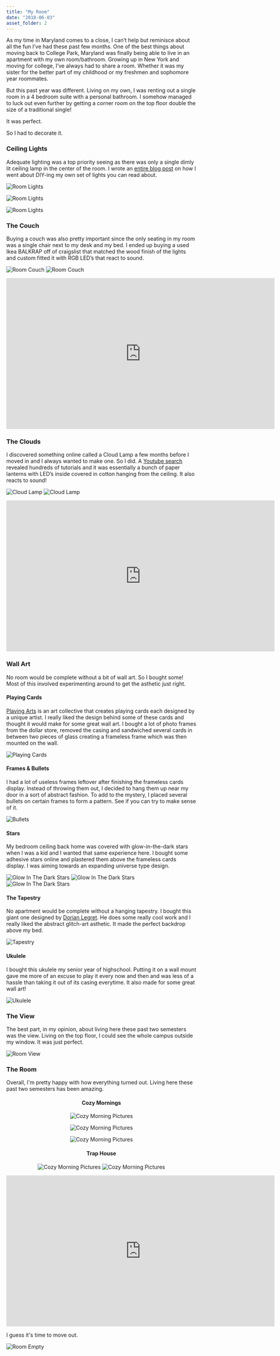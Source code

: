 ```yaml
---
title: "My Room"
date: "2018-06-03"
asset_folder: 2
---
```


As my time in Maryland comes to a close, I can’t help but reminisce about all the fun I’ve had these past few months. One of the best things about moving back to College Park, Maryland was finally being able to live in an apartment with my own room/bathroom. Growing up in New York and moving for college, I’ve always had to share a room. Whether it was my sister for the better part of my childhood or my freshmen and sophomore year roommates.

But this past year was different. Living on my own, I was renting out a single room in a 4 bedroom suite with a personal bathroom. I somehow managed to luck out even further by getting a corner room on the top floor double the size of a traditional single!

It was perfect.

So I had to decorate it.

### Ceiling Lights

Adequate lighting was a top priority seeing as there was only a single dimly lit ceiling lamp in the center of the room. I wrote an [entire blog post](/blog/2017/diy-ceiling-lights/) on how I went about DIY-ing my own set of lights you can read about.

![Room Lights](assets/2/room_lights1.jpg)

![Room Lights](assets/2/room_lights3.jpg)

![Room Lights](assets/2/room_lights4.jpg)

### The Couch

Buying a couch was also pretty important since the only seating in my room was a single chair next to my desk and my bed. I ended up buying a used Ikea BALKRAP off of craigslist that matched the wood finish of the lights and custom fitted it with RGB LED’s that react to sound.

![Room Couch](assets/2/room_couch1.jpg)
![Room Couch](assets/2/room_couch4.jpg)

<iframe src='https://www.youtube.com/embed/ZRr5c-0uuj4?end=31' width='711' height='400' frameborder='0' webkitAllowFullScreen mozallowfullscreen allowFullScreen></iframe>

</div>

### The Clouds

I discovered something online called a Cloud Lamp a few months before I moved in and I always wanted to make one. So I did. A [Youtube search](https://www.youtube.com/results?search_query=Cloud+Lamp) revealed hundreds of tutorials and it was essentially a bunch of paper lanterns with LED’s inside covered in cotton hanging from the ceiling. It also reacts to sound!

![Cloud Lamp](assets/2/room_cloud1.jpg)
![Cloud Lamp](assets/2/room_cloud3.jpg)

<iframe src='https://www.youtube.com/embed/ZRr5c-0uuj4?start=32&end=94' width='711' height='400' frameborder='0' webkitAllowFullScreen mozallowfullscreen allowFullScreen></iframe>

### Wall Art

No room would be complete without a bit of wall art. So I bought some! Most of this involved experimenting around to get the asthetic just right.

#### Playing Cards

[Playing Arts](https://playingarts.com/en) is an art collective that creates playing cards each designed by a unique artist. I really liked the design behind some of these cards and thought it would make for some great wall art. I bought a lot of photo frames from the dollar store, removed the casing and sandwiched several cards in between two pieces of glass creating a frameless frame which was then mounted on the wall.

![Playing Cards](assets/2/room_cards1.jpg)

#### Frames & Bullets

I had a lot of useless frames leftover after finishing the frameless cards display. Instead of throwing them out, I decided to hang them up near my door in a sort of abstract fashion. To add to the mystery, I placed several bullets on certain frames to form a pattern. See if you can try to make sense of it.

![Bullets](assets/2/room_bullets1.jpg)

#### Stars

My bedroom ceiling back home was covered with glow-in-the-dark stars when I was a kid and I wanted that same experience here. I bought some adhesive stars online and plastered them above the frameless cards display. I was aiming towards an expanding universe type design.

![Glow In The Dark Stars](assets/2/room_stars2.jpg)
![Glow In The Dark Stars](assets/2/room_stars3.jpg)
![Glow In The Dark Stars](assets/2/room_stars5.png)

#### The Tapestry

No apartment would be complete without a hanging tapestry. I bought this giant one designed by [Dorian Legret](https://www.instagram.com/dorianlegret/). He does some really cool work and I really liked the abstract glitch-art asthetic. It made the perfect backdrop above my bed.

![Tapestry](assets/2/room_tapestry.jpg)

#### Ukulele

I bought this ukulele my senior year of highschool. Putting it on a wall mount gave me more of an excuse to play it every now and then and was less of a hassle than taking it out of its casing everytime. It also made for some great wall art!

![Ukulele](assets/2/room_ukulele2.jpg)

### The View

The best part, in my opinion, about living here these past two semesters was the view. Living on the top floor, I could see the whole campus outside my window. It was just perfect.

![Room View](assets/2/room_view1.jpg)

### The Room

Overall, I'm pretty happy with how everything turned out. Living here these past two semesters has been amazing.

<div style="text-align: center;">

#### Cozy Mornings

![Cozy Morning Pictures](assets/2/room_cosy1.jpg)

![Cozy Morning Pictures](assets/2/room_cosy2.jpg)

![Cozy Morning Pictures](assets/2/room_cosy3.jpg)

</div>

<div style="text-align: center;">

#### Trap House

![Cozy Morning Pictures](assets/2/room_trap1.jpg)
![Cozy Morning Pictures](assets/2/room_trap3.jpg)
</div>

<iframe src='https://www.youtube.com/embed/ZRr5c-0uuj4?start=95' width='711' height='400' frameborder='0' webkitAllowFullScreen mozallowfullscreen allowFullScreen></iframe>

I guess it's time to move out.

![Room Empty](assets/2/room_fin.jpg)

